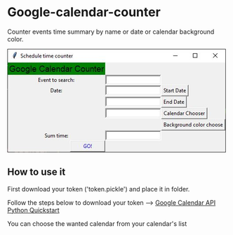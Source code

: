 # Google-calendar-counter

Counter events time summary by name or date or calendar background color.

![GUI_image](https://github.com/Marypop/Google-calendar-counter/blob/main/gcc.JPG)


## How to use it
First download your token ('token.pickle') and place it in folder.

Follow the steps below to download your token --> [Google Calendar API Python Quickstart](https://developers.google.com/calendar/quickstart/python)

You can choose the wanted calendar from your calendar's list 
